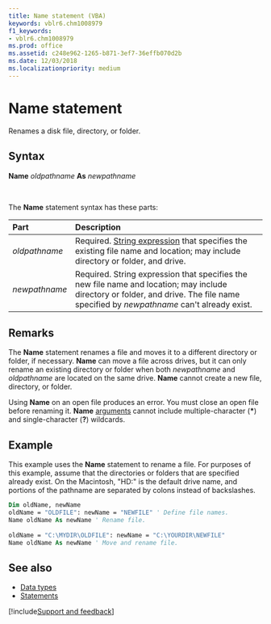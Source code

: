 ```yaml
---
title: Name statement (VBA)
keywords: vblr6.chm1008979
f1_keywords:
- vblr6.chm1008979
ms.prod: office
ms.assetid: c248e962-1265-b871-3ef7-36effb070d2b
ms.date: 12/03/2018
ms.localizationpriority: medium
---
```



# Name statement

Renames a disk file, directory, or folder.

## Syntax

**Name** _oldpathname_ **As** _newpathname_

<br/>

The **Name** statement syntax has these parts:

|Part|Description|
|:-----|:-----|
| _oldpathname_|Required. [String expression](../../Glossary/vbe-glossary.md#string-expression) that specifies the existing file name and location; may include directory or folder, and drive.|
| _newpathname_|Required. String expression that specifies the new file name and location; may include directory or folder, and drive. The file name specified by _newpathname_ can't already exist.|

## Remarks

The **Name** statement renames a file and moves it to a different directory or folder, if necessary. **Name** can move a file across drives, but it can only rename an existing directory or folder when both _newpathname_ and _oldpathname_ are located on the same drive. **Name** cannot create a new file, directory, or folder.

Using **Name** on an open file produces an error. You must close an open file before renaming it. **Name** [arguments](../../Glossary/vbe-glossary.md#argument) cannot include multiple-character (**\***) and single-character (**?**) wildcards.

## Example

This example uses the **Name** statement to rename a file. For purposes of this example, assume that the directories or folders that are specified already exist. On the Macintosh, "HD:" is the default drive name, and portions of the pathname are separated by colons instead of backslashes.


```vb
Dim oldName, newName 
oldName = "OLDFILE": newName = "NEWFILE" ' Define file names. 
Name oldName As newName ' Rename file. 
 
oldName = "C:\MYDIR\OLDFILE": newName = "C:\YOURDIR\NEWFILE" 
Name oldName As newName ' Move and rename file. 

```

## See also

- [Data types](data-type-summary.md)
- [Statements](../statements.md)

[!include[Support and feedback](~/includes/feedback-boilerplate.md)]
